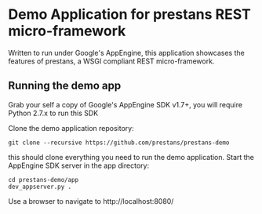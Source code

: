 Demo Application for prestans REST micro-framework
==================================================

Written to run under Google's AppEngine, this application showcases the features of prestans, a WSGI compliant REST micro-framework. 

Running the demo app
--------------------

Grab your self a copy of Google's AppEngine SDK v1.7+, you will require Python 2.7.x to run this SDK

Clone the demo application repository:

    git clone --recursive https://github.com/prestans/prestans-demo 

this should clone everything you need to run the demo application. Start the AppEngine SDK server in the app directory:

    cd prestans-demo/app
    dev_appserver.py .

Use a browser to navigate to http://localhost:8080/

